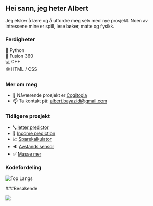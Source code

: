 ## Hei sann, jeg heter Albert
Jeg elsker å lære og å utfordre meg selv med nye prosjekt.
Noen av intressene mine er spill, lese bøker, matte og fysikk.

### Ferdigheter

🐍 Python  
🗿  Fusion 360  
💻 C++  
🕸️ HTML / CSS  


### Mer om meg

- 🔭 Nåværende prosjekt er [Cogitopia](https://github.com/CogitoNTNU/cogitopia)
- 📫 Ta kontakt på: albert.bayazidi@gmail.com  
  
  
### Tidligere prosjekt 
- :abc: [letter predictor](https://github.com/albertbayazidi/Emnist_letter_predictor/blob/main/imgrec.ipynb)
- :crystal_ball:  [Income prediction](https://github.com/albertbayazidi/us_income_prediction)
- :chart_with_upwards_trend: [Sparekalkulator](https://github.com/albertbayazidi/Sparekalkulator/blob/main/spare_kalkulator.ipynb) 
- :sound: [Avstands sensor](https://github.com/albertbayazidi/Ultrasound_distance_measuring) 
- :white_check_mark: [Masse mer](https://github.com/albertbayazidi?tab=repositories)
  
### Kodefordeling  

![Top Langs](https://github-readme-stats.vercel.app/api/top-langs/?username=albertbayazidi&layout=compact&theme=dark)

###Besøkende
<p> 
  <img src="https://profile-counter.glitch.me/albertbayazidi/count.svg"/>
</p>

